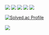 <img src="https://img.shields.io/badge/SpringBoot-6DB33F?style=flat&logo=SpringBoot&logoColor=white"/> <img src="https://img.shields.io/badge/JAVA-007396?style=for-the-badge&logo=java&logoColor=white"> <img src="https://img.shields.io/badge/React-61DAFB?style=flat&logo=React&logoColor=blue"/> <img src="https://img.shields.io/badge/Vue.js-4FC08D?style=flat&logo=Vue.js&logoColor=blue"/> <img src="https://img.shields.io/badge/JavaScript-F7DF1E?style=flat&logo=JavaScript&logoColor=yellow"/>


[![Solved.ac Profile](http://mazassumnida.wtf/api/v2/generate_badge?boj=dldusgkr788)](https://solved.ac/dldusgkr788/)
<br><br>
<img src="http://mazandi.herokuapp.com/api?handle=dldusgkr788&theme=warm"/>
